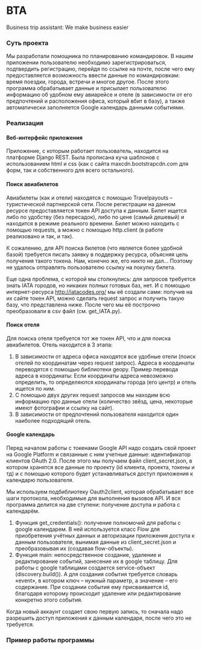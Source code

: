 # BTA
Business trip assistant: We make business easier

### Суть проекта
Мы разработали помощника по планированию командировок. 
В нашем приложении пользователю необходимо зарегистрироваться, подтвердить регистрацию, перейдя по ссылке на почте, после чего ему предоставляется возможность ввести данные по командировкам: время поездки, города, встречи и многое другое. После этого программа обрабатывает данные и присылает пользователю информацию об удобном ему авиарейсе и отеле (в зависимости от его предпочтений и расположения офиса, который вбит в базу), а также автоматически заполняется Google календарь данными событиями. 

### Реализация

#### Веб-интерфейс приложения
Приложение, с которым работает пользователь, находится на платформе Django REST. 
Была прописана куча шаблонов с использованием html и css (как с сайта maxcdn.bootstrapcdn.com для форм, так и собственного для всего остального).

#### Поиск авиабилетов
Авиабилеты (как и отели) находятся с помощью Travelpayouts – туристической партнерской сети. После регистрации на данном ресурсе предоставляется токен API доступа к данным.
Билет ищется либо по удобству (без пересадок), либо по цене (самый дешевый) и находится в режиме реального времени. Билет можно находить с помощью requests, а можно с помощью http.client (в работе реализовано и так, и так).

К сожалению, для API поиска билетов (что является более удобной базой) требуется писать заявку в поддержку ресурса, объясняя цель получения такого токена. Нам, конечно же, его никто не дал… Поэтому не удалось отправлять пользователю ссылку на покупку билета.

Еще одна проблема, с которой мы столкнулись: для запросов требуется знать IATA городов, но никаких полных готовых баз, нет. И с помощью интернет-ресурса http://iatacodes.org/  мы её создали сами: получив на их сайте токен API, можно сделать request запрос и получить такую базу, что представлена ниже.
После чего мы её построчно преобразовали в csv файл (см. get_IATA.py).

#### Поиск отеля
Для поиска отеля требуется тот же токен API, что и для поиска авиабилетов. Отель находится в 3 этапа:
1)	В зависимости от адреса офиса находятся все удобные отели (поиск отелей по координатам через request запрос).
Адреса в координаты переводятся с помощью библиотеки geopy. 
Пример перевода адреса в координаты:
Если координаты адреса невозможно определить, то определяются координаты города (его центр) и отель ищется по ним.
2)	С помощью двух других request запросов мы находим всю информацию про данные отели (количество звёзд, цена, некоторые имеют фотографии и ссылку на сайт).
3)	В зависимости от предпочтений пользователя находится один наиболее подходящий отель.

#### Google календарь
Перед началом работы с токенами Google API надо создать свой проект на Google Platform и связанные с ним учетные данные: идентификатор клиентов OAuth 2.0.
После этого мы получаем файл client_secret.json, в котором хранятся все данные по проекту (id клиента, проекта, токены и тд) и с помощью которого будет устанавливаться доступ приложения к календарю пользователя. 

Мы используем подбиблиотеку Oauth2client, которая обрабатывает все шаги протокола, необходимые для выполнения вызовов API. И вся программа делится на две ступени: получение доступа и работа с календарём. 
1)	Функция get_credentials(): получение полномочий для работы с google календарем. В ней используется класс Flow для приобретения учётных данных и авторизации приложения доступа к данным пользователя, вынимая данные из client_secret.json и преобразовывая их (создавая flow-объекты).  
2)	Функция main: непосредственное создание, удаление и редактирование событий, занесение их в google таблицу. 
Для работы с google таблицами создается service-объект (discovery.build()). А для создания события требуется словарь «event», в котором ключ – нужный параметр, а значение – его содержание. При создании события ему присваивается id, благодаря которому происходит удаление или редактирование конкретно этого события.

Когда новый аккаунт создает свою первую запись, то сначала надо разрешить доступ приложения к данным календаря, после чего это не требуется.

### Пример работы программы


